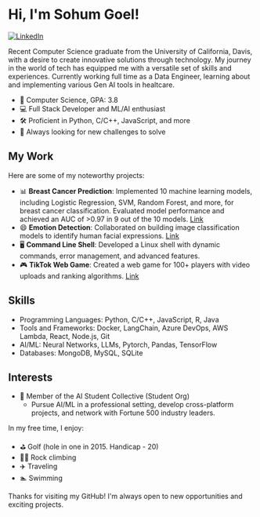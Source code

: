 <!-- Title -->
# Hi, I'm Sohum Goel!
[![LinkedIn](https://img.shields.io/badge/LinkedIn-Connect-blue)](https://linkedin.com/in/sohumgoel/)
<!-- [![Portfolio](https://img.shields.io/badge/Portfolio-Explore-brightgreen)](https://yourportfolio.com) -->

<!-- Introduction -->
Recent Computer Science graduate from the University of California, Davis, with a desire to create innovative solutions through technology. My journey in the world of tech has equipped me with a versatile set of skills and experiences. 
Currently working full time as a Data Engineer, learning about and implementing various Gen AI tools in healtcare. 

<!-- About Me -->
- 🔬 Computer Science, GPA: 3.8
- 💻 Full Stack Developer and ML/AI enthusiast
- 🛠️ Proficient in Python, C/C++, JavaScript, and more
- 🚀 Always looking for new challenges to solve

<!-- My Work -->
## My Work
Here are some of my noteworthy projects:
- 📊 **Breast Cancer Prediction**: Implemented 10 machine learning models, including Logistic Regression, SVM, Random Forest, and more, for breast cancer classification. Evaluated model performance and achieved an AUC of >0.97 in 9 out of the 10 models. [Link](https://github.com/SohumGoel/Predicting-Breast-Cancer-10Models)
- 😄 **Emotion Detection**: Collaborated on building image classification models to identify human facial expressions. [Link](https://github.com/grishaab/EmotionDetectorCNN)
- 🖥 **Command Line Shell**: Developed a Linux shell with dynamic commands, error management, and advanced features.
- 🎮 **TikTok Web Game**: Created a web game for 100+ players with video uploads and ranking algorithms. [Link]()

<!-- Skills -->
## Skills
- Programming Languages: Python, C/C++, JavaScript, R, Java
- Tools and Frameworks: Docker, LangChain, Azure DevOps, AWS Lambda, React, Node.js, Git
- AI/ML: Neural Networks, LLMs, Pytorch, Pandas, TensorFlow
- Databases: MongoDB, MySQL, SQLite

<!-- Get in Touch 
## Get in Touch
Let's connect and collaborate:

- [LinkedIn](https://www.linkedin.com/in/yourlinkedin)
- [Email](mailto:sohgoel@ucdavis.edu)
<!-- - [Portfolio](https://yourportfolio.com) -->

<!-- Interests -->
## Interests
- 🧠 Member of the AI Student Collective (Student Org)
    - Pursue AI/ML in a professional setting, develop cross-platform projects, and network with Fortune 500 industry leaders.

In my free time, I enjoy:
- ⛳ Golf (hole in one in 2015. Handicap - 20)
- 🧗‍♂️ Rock climbing
- ✈️ Traveling
- 🏊 Swimming

Thanks for visiting my GitHub! I'm always open to new opportunities and exciting projects.
